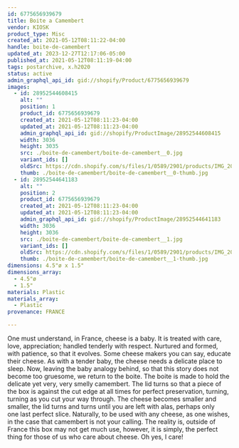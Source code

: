 ```yaml
---
id: 6775656939679
title: Boite a Camembert
vendor: KIOSK
product_type: Misc
created_at: 2021-05-12T08:11:22-04:00
handle: boite-de-camembert
updated_at: 2023-12-27T12:17:06-05:00
published_at: 2021-05-12T08:11:19-04:00
tags: postarchive, x.h2020
status: active
admin_graphql_api_id: gid://shopify/Product/6775656939679
images:
  - id: 28952544608415
    alt: ""
    position: 1
    product_id: 6775656939679
    created_at: 2021-05-12T08:11:23-04:00
    updated_at: 2021-05-12T08:11:23-04:00
    admin_graphql_api_id: gid://shopify/ProductImage/28952544608415
    width: 3036
    height: 3035
    src: ./boite-de-camembert/boite-de-camembert__0.jpg
    variant_ids: []
    oldSrc: https://cdn.shopify.com/s/files/1/0589/2901/products/IMG_20201113_150728_1.jpg?v=1620821483
    thumb: ./boite-de-camembert/boite-de-camembert__0-thumb.jpg
  - id: 28952544641183
    alt: ""
    position: 2
    product_id: 6775656939679
    created_at: 2021-05-12T08:11:23-04:00
    updated_at: 2021-05-12T08:11:23-04:00
    admin_graphql_api_id: gid://shopify/ProductImage/28952544641183
    width: 3036
    height: 3036
    src: ./boite-de-camembert/boite-de-camembert__1.jpg
    variant_ids: []
    oldSrc: https://cdn.shopify.com/s/files/1/0589/2901/products/IMG_20201113_150728.jpg?v=1620821483
    thumb: ./boite-de-camembert/boite-de-camembert__1-thumb.jpg
dimensions: 4.5"ø x 1.5"
dimensions_array:
  - 4.5"ø
  - 1.5"
materials: Plastic
materials_array:
  - Plastic
provenance: FRANCE

---
```


One must understand, in France, cheese is a baby. It is treated with care, love, appreciation; handled tenderly with respect. Nurtured and formed, with patience, so that it evolves. Some cheese makers you can say, educate their cheese. As with a tender baby, the cheese needs a delicate place to sleep. Now, leaving the baby analogy behind, so that this story does not become too gruesome, we return to the boite. The boite is made to hold the delicate yet very, very smelly camembert. The lid turns so that a piece of the box is against the cut edge at all times for perfect preservation, turning, turning as you cut your way through. The cheese becomes smaller and smaller, the lid turns and turns until you are left with alas, perhaps only one last perfect slice. Naturally, to be used with any cheese, as one wishes, in the case that camembert is not your calling. The reality is, outside of France this box may not get much use, however, it is simply, the perfect thing for those of us who care about cheese. Oh yes, I care!
